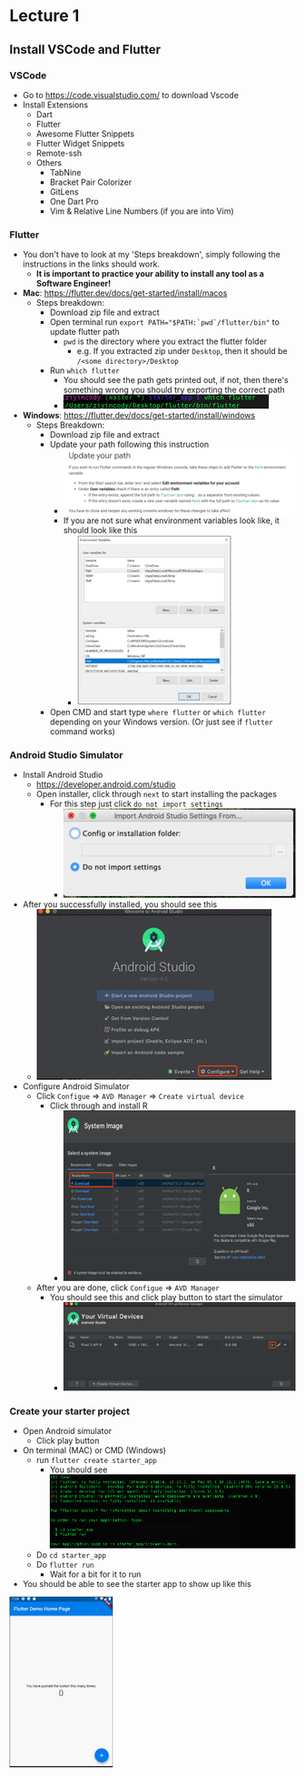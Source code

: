 # **Lecture 1**

## **Install VSCode and Flutter**

### **VSCode**
- Go to https://code.visualstudio.com/ to download Vscode
- Install Extensions
  - Dart
  - Flutter
  - Awesome Flutter Snippets
  - Flutter Widget Snippets
  - Remote-ssh
  - Others
    - TabNine
    - Bracket Pair Colorizer
    - GitLens
    - One Dart Pro
    - Vim & Relative Line Numbers (if you are into Vim)
  
### **Flutter**
- You don't have to look at my 'Steps breakdown', simply following the instructions in the links should work.
  - **It is important to practice your ability to install any tool as a Software Engineer!**
- **Mac**: https://flutter.dev/docs/get-started/install/macos
  - Steps breakdown:
    - Download zip file and extract
    - Open terminal run ``export PATH="$PATH:`pwd`/flutter/bin"`` to update flutter path
      - `pwd` is the directory where you extract the flutter folder
        - e.g. If you extracted zip under `Desktop`, then it should be `/<some directory>/Desktop`
    - Run `which flutter`
      - You should see the path gets printed out, if not, then there's something wrong you should try exporting the correct path
      - <img src="./which_flutter.png">
- **Windows**: https://flutter.dev/docs/get-started/install/windows
  - Steps Breakdown:
    - Download zip file and extract
    - Update your path following this instruction
      - <img src="./windows.png">
      - If you are not sure what environment variables look like, it should look like this
        - <img src="./win_env_var.jpg" height=300>
    - Open CMD and start type `where flutter` or `which flutter` depending on your Windows version. (Or just see if `flutter` command works)

### **Android Studio Simulator**
- Install Android Studio 
  - https://developer.android.com/studio
  - Open installer, click through `next` to start installing the packages 
    - For this step just click `do not import settings`
      - <img src="./studio_setting.png">
- After you successfully installed, you should see this
  - <img src="./studio.png" height=300>
- Configure Android Simulator
  - Click `Configue` => `AVD Manager` => `Create virtual device`
    - Click through and install R
      - <img src="./download_r.png" height=300>
  - After you are done, click `Configue` => `AVD Manager`
    - You should see this and click play button to start the simulator
      - <img src="./start_simulator.png">

### **Create your starter project**
- Open Android simulator
  - Click play button
- On terminal (MAC) or CMD (Windows)
  - run `flutter create starter_app`
    - You should see <img src="./all_done.png">
  - Do `cd starter_app`
  - Do `flutter run`
    - Wait for a bit for it to run
- You should be able to see the starter app to show up like this
 
<img src="./starter_app.png" height=300>
